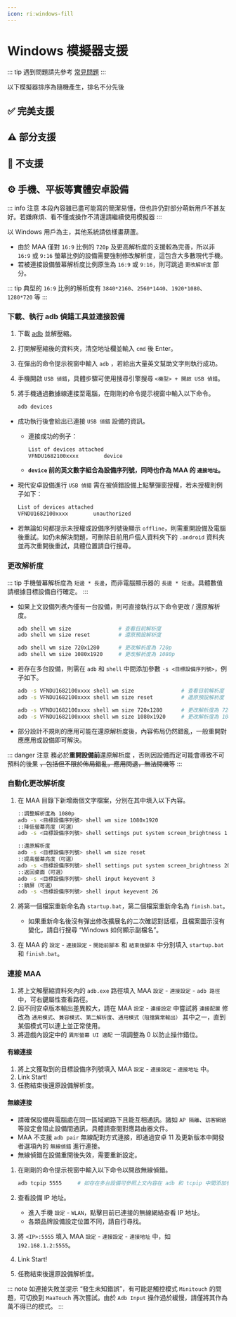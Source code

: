 ```yaml
---
icon: ri:windows-fill
---
```

# Windows 模擬器支援

::: tip
遇到問題請先參考 [常見問題](1.2-常見問題.md)
:::

以下模擬器排序為隨機產生，排名不分先後

<script setup>
import MarkdownIt from 'markdown-it'
import MarkdownItAnchor from 'markdown-it-anchor'

const shuffleArray = (array) => {
    for (let i = array.length - 1; i > 0; i--) {
        const j = Math.floor(Math.random() * (i + 1));
        [array[i], array[j]] = [array[j], array[i]];
    }
    return array;
}

const fullySupport = shuffleArray([
`
### ✅ [藍疊模擬器 5](https://www.bluestacks.cn/)
完美支援。需要在模擬器 \`設定\` - \`引擎設定\` 中打開 \`允許 ADB 連接\`
`,
`
### ✅ [藍疊模擬器國際版5](https://www.bluestacks.com/tw/index.html)（最穩定👍）

完美支援。需要在模擬器 \`設定\` - \`進階\` 中打開 \`Android 調試橋\`。

- 若網絡環境較差可嘗試下載 [離線安裝程式](https://support.bluestacks.com/hc/zh-tw/articles/4402611273485-BlueStacks-5-%E9%9B%A2%E7%B7%9A%E5%AE%89%E8%A3%9D%E7%A8%8B%E5%BC%8F)；
- 若 adb 通訊埠號不斷的無規律變動，每次啟動都不相同，可能是因為您的電腦開啟了 [Hyper-V](https://support.bluestacks.com/hc/zh-tw/articles/4415238471053-BlueStacks-5-%E6%94%AF%E6%8F%B4-Hyper-V-%E7%9A%84-Windows-10-%E5%92%8C-11-%E4%B8%8A%E7%9A%84%E9%9B%BB%E8%85%A6%E8%A6%8F%E6%A0%BC%E9%9C%80%E6%B1%82)，
    MAA 現在會嘗試自動讀取藍疊模擬器配置檔案內的通訊埠號，若該功能失效 / 你有多開需求 / 安裝了多個模擬器核心，請參考 [常見問題](1.2-%E5%B8%B8%E8%A7%81%E9%97%AE%E9%A2%98.html#藍疊模擬器每次啟動通訊埠號都不一樣-hyper-v) 做出修改。
`,
`
### ✅ [夜神模擬器](https://www.yeshen.com/)

完美支援。
`,
`
### ✅ [夜神模擬器 安卓 9](https://www.yeshen.com/)

完美支援。
`,
`
### ✅ [逍遙模擬器](https://www.xyaz.cn/)

完美支援，但測試較少。
`,
`
### ✅ [AVD](https://developer.android.com/studio/run/managing-avds)

完美支援。
`,
`
### ✅ [MuMu 模擬器 12](https://mumu.163.com/)（最流暢👍）

完美支援。

- “完成後退出模擬器” 功能可能偶發異常，如果遇到請向 MuMu 官方反饋；
- 高版本 MuMu 12 引入的 “後台保活” 功能會導致截圖失敗，如您使用大於等於 3.5.4 版本的 MuMu 12，請確認 MuMu 12 設定 - 其他 中將 “後台掛機時保活運行” 功能關閉（詳見[官方公告](https://mumu.163.com/help/20230802/35047_1102450.html)）；
- 多開時需通過 MuMu 12 多開器的 ADB 按鈕，查看對應實例的通訊埠資訊，將 MAA 設定 - 連接設定 的連接地址的通訊埠號修改為對應的通訊埠。
`,
`
### ✅ [雷電模擬器](https://www.ldmnq.com/)

完美支援。

- **雷電 9 推薦使用 9.0.57 及以上版本；雷電 5 推薦使用 5.0.67 及以上版本；**
- 低於上述版本則需要在 MAA 設定 - 連接設定 中，進行 \`強制替換 ADB\`，才能使用 minitouch, maatouch 等高效的觸控模式。
`,
])

const particallySupport = shuffleArray([
`
### ⚠️ [MuMu 模擬器 6](https://mumu.163.com/)

支援。但：

- 需要在 MAA 設定 - 連接設定 中，進行 \`強制替換 ADB\`，才能使用 minitouch, maatouch 等高效的觸控模式；
- 需要使用系統管理員身分執行 MAA 才能自動獲取 adb 路徑和地址（因為 MuMu 6 本身是以系統管理員身分啟動的）；
- 需要使用系統管理員身分執行 MAA 才能支援 “完成後退出模擬器” 相關功能；
- 不推薦使用 MuMu 6 預設的幾個奇葩解析度，最好改成主流的 \`1280x720\`, \`1920x1080\`, \`2560x1440\` 等；
- MuMu 6 多開使用的是同一個 adb 通訊埠，所以無法支援多開的 MuMu 6。
`,
`
### ⚠️ [Win11 WSA](https://docs.microsoft.com/zh-cn/windows/android/wsa/)

勉強支援。

- 需要使用 [自定義連接](1.1-詳細介紹.html#自定義連接) 的方式來連接；
- WSA 2204 或更高版本（版本號在子系統設定的 \`關於\` 頁面中），連接配置選擇 \`通用配置\`；
- WSA 2203 或更老版本（版本號在子系統設定頁面的上方），連接配置選擇 \`WSA 舊版本\`；
- 由於本軟體僅對 720p 以上 \`16:9\` 解析度支援較好，所以請手動調整視窗大小，盡量貼近 16:9 比例。（如果你的螢幕是 16:9 的，可以直接按 \`F11\` 全螢幕）；
- 任務執行過程中，請盡量保證明日方舟在前台，且無其他安卓應用同時在前台執行，否則可能導致遊戲暫停執行或任務辨識錯誤；
- WSA 的截圖經常莫名其妙截出來一個白畫面，導致辨識異常，還是不推薦使用。
`,
])

const notSupport = shuffleArray([
`
### 🚫 MuMu 手遊助手（星雲引擎）

不支援，未開放 adb 通訊埠。
`,
`
### 🚫 騰訊手遊助手

不支援，未開放 adb 通訊埠。
`,
`
### 🚫 [Google Play 遊戲 Beta](https://play.google.com/googleplaygames)

不支援，[玩家客戶端](https://developer.android.com/games/playgames/pg-emulator?hl=zh-cn#installing-game-consumer)未開放 adb 通訊埠。
`,
])

const md = (new MarkdownIt()).use(MarkdownItAnchor, { permalink: MarkdownItAnchor.permalink.linkInsideHeader()})

const fullySupportHtml = md.render(fullySupport.join(''))
const partiallySupportHtml = md.render(particallySupport.join(''))
const notSupportHtml = md.render(notSupport.join(''))

</script>

## ✅ 完美支援

<ClientOnly><div v-html="fullySupportHtml"></div></ClientOnly>

## ⚠️ 部分支援

<ClientOnly><div v-html="partiallySupportHtml"></div></ClientOnly>

## 🚫 不支援

<ClientOnly><div v-html="notSupportHtml"></div></ClientOnly>

## ⚙️ 手機、平板等實體**安卓**設備

::: info 注意
本段內容雖已盡可能寫的簡潔易懂，但也許仍對部分萌新用戶不甚友好。若嫌麻煩、看不懂或操作不清還請繼續使用模擬器
:::

以 Windows 用戶為主，其他系統請依樣畫葫蘆。

- 由於 MAA 僅對 `16:9` 比例的 `720p` 及更高解析度的支援較為完善，所以非 `16:9` 或 `9:16` 螢幕比例的設備需要強制修改解析度，這包含大多數現代手機。
- 若被連接設備螢幕解析度比例原生為 `16:9` 或 `9:16`，則可跳過 `更改解析度` 部分。

::: tip
典型的 `16:9` 比例的解析度有 `3840*2160`、`2560*1440`、`1920*1080`、`1280*720` 等
:::

### 下載、執行 adb 偵錯工具並連接設備

1. 下載 [adb](https://dl.google.com/android/repository/platform-tools-latest-windows.zip) 並解壓縮。
2. 打開解壓縮後的資料夾，清空地址欄並輸入 `cmd` 後 Enter。
3. 在彈出的命令提示視窗中輸入 `adb` ，若給出大量英文幫助文字則執行成功。
4. 手機開啟 `USB 偵錯`，具體步驟可使用搜尋引擎搜尋 `<機型> + 開啟 USB 偵錯`。
5. 將手機通過數據線連接至電腦，在剛剛的命令提示視窗中輸入以下命令。

    ```bash
    adb devices
    ```

- 成功執行後會給出已連接 `USB 偵錯` 設備的資訊。

  - 連接成功的例子：

      ```bash
      List of devices attached
      VFNDU1682100xxxx        device
      ```

  - **`device` 前的英文數字組合為設備序列號，同時也作為 MAA 的 `連接地址`。**

- 現代安卓設備進行 `USB 偵錯` 需在被偵錯設備上點擊彈窗授權，若未授權則例子如下：

    ```bash
    List of devices attached
    VFNDU1682100xxxx        unauthorized
    ```

- 若無論如何都提示未授權或設備序列號後顯示 `offline`，則需重開設備及電腦後重試。如仍未解決問題，可刪除目前用戶個人資料夾下的 `.android` 資料夾並再次重開後重試，具體位置請自行搜尋。

### 更改解析度

::: tip
手機螢幕解析度為 `短邊 * 長邊`，而非電腦顯示器的 `長邊 * 短邊`。具體數值請根據目標設備自行確定。
:::

- 如果上文設備列表內僅有一台設備，則可直接執行以下命令更改 / 還原解析度。

    ```bash
    adb shell wm size               # 查看目前解析度
    adb shell wm size reset         # 還原預設解析度
    
    adb shell wm size 720x1280      # 更改解析度為 720p
    adb shell wm size 1080x1920     # 更改解析度為 1080p
    ```

- 若存在多台設備，則需在 `adb` 和 `shell` 中間添加參數 `-s <目標設備序列號>`，例子如下。

    ```bash
    adb -s VFNDU1682100xxxx shell wm size               # 查看目前解析度
    adb -s VFNDU1682100xxxx shell wm size reset         # 還原預設解析度
    
    adb -s VFNDU1682100xxxx shell wm size 720x1280      # 更改解析度為 720p
    adb -s VFNDU1682100xxxx shell wm size 1080x1920     # 更改解析度為 1080p
    ```

- 部分設計不規則的應用可能在還原解析度後，內容佈局仍然錯亂，一般重開對應應用或設備即可解決。

::: danger 注意
務必於**重開設備前**還原解析度 ，否則因設備而定可能會導致不可預料的後果 ~~，包括但不限於佈局錯亂，應用閃退，無法開機等~~ 
:::

### 自動化更改解析度

1. 在 MAA 目錄下新增兩個文字檔案，分別在其中填入以下內容。

    ```bash
    ::調整解析度為 1080p
    adb -s <目標設備序列號> shell wm size 1080x1920
    ::降低螢幕亮度（可選）
    adb -s <目標設備序列號> shell settings put system screen_brightness 1 
    ```

    ```bash
    ::還原解析度
    adb -s <目標設備序列號> shell wm size reset
    ::提高螢幕亮度（可選）
    adb -s <目標設備序列號> shell settings put system screen_brightness 20
    ::返回桌面（可選）
    adb -s <目標設備序列號> shell input keyevent 3
    ::鎖屏（可選）
    adb -s <目標設備序列號> shell input keyevent 26
    ```

2. 將第一個檔案重新命名為 `startup.bat`，第二個檔案重新命名為 `finish.bat`。

    - 如果重新命名後沒有彈出修改擴展名的二次確認對話框，且檔案圖示沒有變化，請自行搜尋 “Windows 如何顯示副檔名”。

3. 在 MAA 的 `設定` - `連接設定` - `開始前腳本` 和 `結束後腳本` 中分別填入 `startup.bat` 和 `finish.bat`。

### 連接 MAA

1. 將上文解壓縮資料夾內的 `adb.exe` 路徑填入 MAA `設定` - `連接設定` - `adb 路徑` 中，可右鍵屬性查看路徑。
2. 因不同安卓版本輸出差異較大，請在 MAA `設定` - `連接設定` 中嘗試將 `連接配置` 修改為 `通用模式`、`兼容模式`、`第二解析度`、`通用模式（阻擋異常輸出）` 其中之一，直到某個模式可以連上並正常使用。
3. 將遊戲內設定中的 `異形螢幕 UI 適配` 一項調整為 0 以防止操作錯位。

#### 有線連接

1. 將上文獲取到的目標設備序列號填入 MAA `設定` - `連接設定` - `連接地址` 中。
2. Link Start!
3. 任務結束後還原設備解析度。

#### 無線連接

- 請確保設備與電腦處在同一區域網路下且能互相通訊。諸如 `AP 隔離`、`訪客網絡` 等設定會阻止設備間通訊，具體請查閱對應路由器文件。
- MAA 不支援 `adb pair` 無線配對方式連接，即通過安卓 11 及更新版本中開發者選項內的 `無線偵錯` 進行連接。
- 無線偵錯在設備重開後失效，需要重新設定。

1. 在剛剛的命令提示視窗中輸入以下命令以開啟無線偵錯。

    ```bash
    adb tcpip 5555     # 如存在多台設備可參照上文內容在 adb 和 tcpip 中間添加參數
    ```

2. 查看設備 IP 地址。

    - 進入手機 `設定` - `WLAN`，點擊目前已連接的無線網絡查看 IP 地址。
    - 各類品牌設備設定位置不同，請自行尋找。

3. 將 `<IP>:5555` 填入 MAA `設定` - `連接設定` - `連接地址` 中，如 `192.168.1.2:5555`。
4. Link Start!
5. 任務結束後還原設備解析度。

::: note
如連接失敗並提示 “發生未知錯誤”，有可能是觸控模式 `Minitouch` 的問題，可切換到 `MaaTouch` 再次嘗試。由於 `Adb Input` 操作過於緩慢，請僅將其作為萬不得已的模式。
::: 
